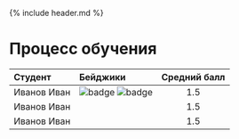 {% include header.md %}

Процесс обучения
===
| Студент | Бейджики | Средний балл |
|:--------|:---------| :-----------:|
| Иванов Иван | ![badge]({{site.baseurl}}badges/git.png) ![badge]({{site.baseurl}}badges/hello-world.png) |1.5|
| Иванов Иван | |1.5|
| Иванов Иван | |1.5|
